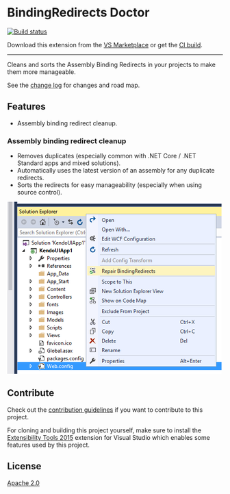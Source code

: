# BindingRedirects Doctor

<!-- Replace this badge with your own-->
[![Build status](https://ci.appveyor.com/api/projects/status/d1wl3gdb8hn8ngc3?svg=true)](https://ci.appveyor.com/project/robertmclaws/bindingredirectsdoctor)

<!-- Update the VS Gallery link after you upload the VSIX-->
Download this extension from the [VS Marketplace](https://marketplace.visualstudio.com/items?itemName=CloudNimble.BindingRedirectsDoctor)
or get the [CI build](http://vsixgallery.com/extension/3d111d8d-7d15-4c6e-8ca3-494426e539ff/).

---------------------------------------

Cleans and sorts the Assembly Binding Redirects in your projects to make them more manageable.

See the [change log](CHANGELOG.md) for changes and road map.

## Features

- Assembly binding redirect cleanup.

### Assembly binding redirect cleanup
- Removes duplicates (especially common with .NET Core / .NET Standard apps and mixed solutions).
- Automatically uses the latest version of an assembly for any duplicate redirects.
- Sorts the redirects for easy manageability (especially when using source control).

![Context Menu](art/context-menu.png)

## Contribute
Check out the [contribution guidelines](CONTRIBUTING.md)
if you want to contribute to this project.

For cloning and building this project yourself, make sure
to install the
[Extensibility Tools 2015](https://visualstudiogallery.msdn.microsoft.com/ab39a092-1343-46e2-b0f1-6a3f91155aa6)
extension for Visual Studio which enables some features
used by this project.

## License
[Apache 2.0](LICENSE)